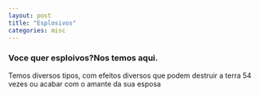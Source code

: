```yaml
---
layout: post
title: "Esplosivos"
categories: misc
---
```

<h3>
  Voce quer esploivos?Nos temos aqui.
</h3>
Temos diversos tipos, com efeitos diversos que podem destruir a terra 54 vezes ou acabar com o amante da sua esposa
</h3>

